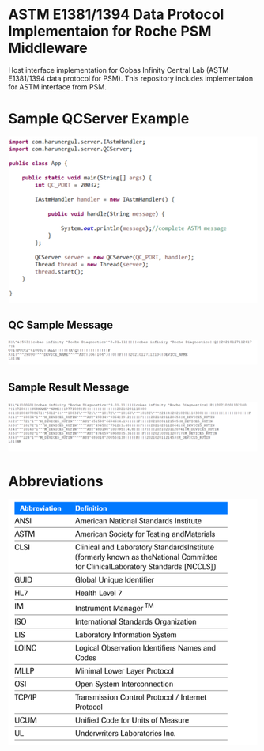 # ASTM E1381/1394 Data Protocol Implementaion for Roche PSM Middleware
Host interface implementation for Cobas Infinity Central Lab (ASTM E1381/1394 data protocol for PSM).
This repository includes implementaion for ASTM interface from PSM.

# Sample QCServer Example
![QC Code Example](qc_example.PNG)

## QC Sample Message
![QC Sample Message](qc_sample_message.png)

## Sample Result Message
![Sample Result Message](sample_result.png)

# Abbreviations
![Abbreviations](abbreviations.png)
